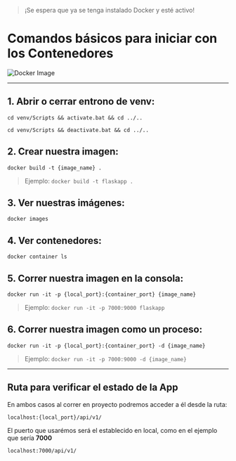 > ¡Se espera que ya se tenga instalado Docker y esté activo!

# Comandos básicos para iniciar con los Contenedores

![Docker Image](https://th.bing.com/th/id/R.a2f46e02ea8f7f8af6c6989687bd6b52?rik=WiqhmOrrNVgkCA&pid=ImgRaw&r=0)

___

## 1. Abrir o cerrar entrono de venv:
    cd venv/Scripts && activate.bat && cd ../..

    cd venv/Scripts && deactivate.bat && cd ../..

## 2. Crear nuestra imagen:
    docker build -t {image_name} .
> Ejemplo: `docker build -t flaskapp .`

## 3. Ver nuestras imágenes:
    docker images

## 4. Ver contenedores:
    docker container ls

## 5. Correr nuestra imagen en la consola:
    docker run -it -p {local_port}:{container_port} {image_name}
> Ejemplo: `docker run -it -p 7000:9000 flaskapp`

## 6. Correr nuestra imagen como un proceso:
    docker run -it -p {local_port}:{container_port} -d {image_name}
> Ejemplo: `docker run -it -p 7000:9000 -d {image_name}`

___

## Ruta para verificar el estado de la App

En ambos casos al correr en proyecto podremos acceder a él desde la ruta:

    localhost:{local_port}/api/v1/

El puerto que usarémos será el establecido en local, como en el ejemplo que sería **7000**

    localhost:7000/api/v1/